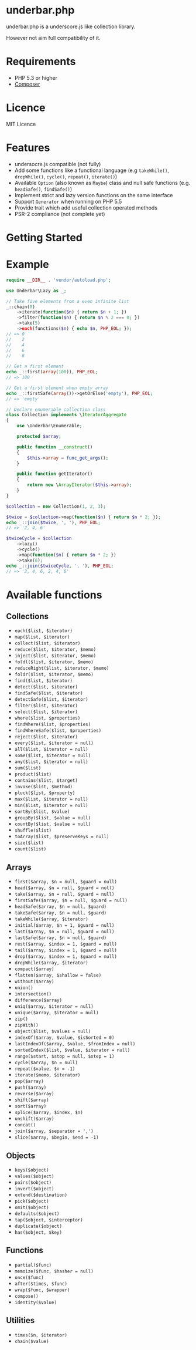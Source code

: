 # underbar.php

underbar.php is a underscore.js like collection library.

However not aim full compatibility of it.

# Requirements

- PHP 5.3 or higher
- [Composer](http://getcomposer.org/)

# Licence

MIT Licence

# Features

- undersocre.js compatible (not fully)
- Add some functions like a functional language (e.g `takeWhile()`, `dropWhile()`, `cycle()`, `repeat()`, `iterate()`)
- Available `Option` (also known as `Maybe`) class and null safe functions (e.g. `headSafe()`, `findSafe()`)
- Implement strict and lazy version functions on the same interface
- Support `Generator` when running on PHP 5.5
- Provide trait which add useful collection operated methods
- PSR-2 compliance (not complete yet)

# Getting Started

# Example

```php
require __DIR__ . 'vendor/autoload.php';

use Underbar\Lazy as _;

// Take five elements from a even infinite list
_::chain(0)
    ->iterate(function($n) { return $n + 1; })
    ->filter(function($n) { return $n % 2 === 0; })
    ->take(5)
    ->each(functions($n) { echo $n, PHP_EOL; });
// => 0
//    2
//    4
//    6
//    8

// Get a first element
echo _::first(array(100)), PHP_EOL;
// => 100

// Get a first element when empty array
echo _::firstSafe(array())->getOrElse('empty'), PHP_EOL;
// => 'empty'

// Declare enumerable collection class
class Collection implements \IteratorAggregate
{
    use \Underbar\Enumerable;

    protected $array;

    public function __construct()
    {
        $this->array = func_get_args();
    }

    public function getIterator()
    {
        return new \ArrayIterator($this->array);
    }
}

$collection = new Collection(1, 2, 3);

$twice = $collection->map(function($n) { return $n * 2; });
echo _::join($twice, ', '), PHP_EOL;
// => '2, 4, 6'

$twiceCycle = $collection
    ->lazy()
    ->cycle()
    ->map(function($n) { return $n * 2; })
    ->take(6);
echo _::join($twiceCycle, ', '), PHP_EOL;
// => '2, 4, 6, 2, 4, 6'
```

# Available functions

## Collections

- `each($list, $iterator)`
- `map($list, $iterator)`
- `collect($list, $iterator)`
- `reduce($list, $iterator, $memo)`
- `inject($list, $iterator, $memo)`
- `foldl($list, $iterator, $memo)`
- `reduceRight($list, $iterator, $memo)`
- `foldr($list, $iterator, $memo)`
- `find($list, $iterator)`
- `detect($list, $iterator)`
- `findSafe($list, $iterator)`
- `detectSafe($list, $iterator)`
- `filter($list, $iterator)`
- `select($list, $iterator)`
- `where($list, $properties)`
- `findWhere($list, $properties)`
- `findWhereSafe($list, $properties)`
- `reject($list, $iterator)`
- `every($list, $iterator = null)`
- `all($list, $iterator = null)`
- `some($list, $iterator = null)`
- `any($list, $iterator = null)`
- `sum($list)`
- `product($list)`
- `contains($list, $target)`
- `invoke($list, $method)`
- `pluck($list, $property)`
- `max($list, $iterator = null)`
- `min($list, $iterator = null)`
- `sortBy($list, $value)`
- `groupBy($list, $value = null)`
- `countBy($list, $value = null)`
- `shuffle($list)`
- `toArray($list, $preserveKeys = null)`
- `size($list)`
- `count($list)`

## Arrays

- `first($array, $n = null, $guard = null)`
- `head($array, $n = null, $guard = null)`
- `take($array, $n = null, $guard = null)`
- `firstSafe($array, $n = null, $guard = null)`
- `headSafe($array, $n = null, $guard)`
- `takeSafe($array, $n = null, $guard)`
- `takeWhile($array, $iterator)`
- `initial($array, $n = 1, $guard = null)`
- `last($array, $n = null, $guard = null)`
- `lastSafe($array, $n = null, $guard)`
- `rest($array, $index = 1, $guard = null)`
- `tail($array, $index = 1, $guard = null)`
- `drop($array, $index = 1, $guard = null)`
- `dropWhile($array, $iterator)`
- `compact($array)`
- `flatten($array, $shallow = false)`
- `without($array)`
- `union()`
- `intersection()`
- `difference($array)`
- `uniq($array, $iterator = null)`
- `unique($array, $iterator = null)`
- `zip()`
- `zipWith()`
- `object($list, $values = null)`
- `indexOf($array, $value, $isSorted = 0)`
- `lastIndexOf($array, $value, $fromIndex = null)`
- `sortedIndex($list, $value, $iterator = null)`
- `range($start, $stop = null, $step = 1)`
- `cycle($array, $n = null)`
- `repeat($value, $n = -1)`
- `iterate($memo, $iterator)`
- `pop($array)`
- `push($array)`
- `reverse($array)`
- `shift($array)`
- `sort($array)`
- `splice($array, $index, $n)`
- `unshift($array)`
- `concat()`
- `join($array, $separator = ',')`
- `slice($array, $begin, $end = -1)`

## Objects

- `keys($object)`
- `values($object)`
- `pairs($object)`
- `invert($object)`
- `extend($destination)`
- `pick($object)`
- `omit($object)`
- `defaults($object)`
- `tap($object, $interceptor)`
- `duplicate($object)`
- `has($object, $key)`

## Functions

- `partial($func)`
- `memoize($func, $hasher = null)`
- `once($func)`
- `after($times, $func)`
- `wrap($func, $wrapper)`
- `compose()`
- `identity($value)`

## Utilities

- `times($n, $iterator)`
- `chain($value)`
